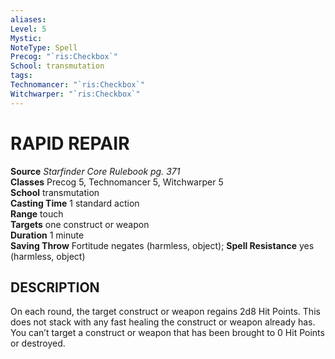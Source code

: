```yaml
---
aliases: 
Level: 5
Mystic: 
NoteType: Spell
Precog: "`ris:Checkbox`"
School: transmutation 
tags: 
Technomancer: "`ris:Checkbox`"
Witchwarper: "`ris:Checkbox`"
---
```

# RAPID REPAIR

**Source** _Starfinder Core Rulebook pg. 371_  
**Classes** Precog 5, Technomancer 5, Witchwarper 5  
**School** transmutation  
**Casting Time** 1 standard action  
**Range** touch  
**Targets** one construct or weapon  
**Duration** 1 minute  
**Saving Throw** Fortitude negates (harmless, object); **Spell Resistance** yes (harmless, object)

## DESCRIPTION

On each round, the target construct or weapon regains 2d8 Hit Points. This does not stack with any fast healing the construct or weapon already has. You can’t target a construct or weapon that has been brought to 0 Hit Points or destroyed.